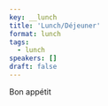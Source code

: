 ```yaml
---
key: __lunch
title: 'Lunch/Déjeuner'
format: lunch
tags:
  - lunch
speakers: []
draft: false
---
```

Bon appétit